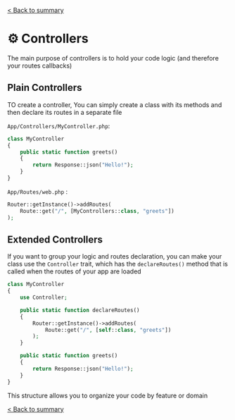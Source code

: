 [< Back to summary](../home.md)

# ⚙️ Controllers

The main purpose of controllers is to hold your code logic (and therefore your routes callbacks)

## Plain Controllers

TO create a controller, You can simply create a class with its methods and then declare its routes in a separate file

`App/Controllers/MyController.php`:
```php
class MyController
{
    public static function greets()
    {
        return Response::json("Hello!");
    }
}
```

`App/Routes/web.php` :
```php
Router::getInstance()->addRoutes(
    Route::get("/", [MyControllers::class, "greets"])
);
```


## Extended Controllers

If you want to group your logic and routes declaration, you can make your class
use the `Controller` trait, which has the `declareRoutes()` method that is called
when the routes of your app are loaded

```php
class MyController
{
    use Controller;

    public static function declareRoutes()
    {
        Router::getInstance()->addRoutes(
            Route::get("/", [self::class, "greets"])
        );
    }

    public static function greets()
    {
        return Response::json("Hello!");
    }
}
```

This structure allows you to organize your code by feature or domain

<!-- @todo Write docs for Controller->view()|asset() -->

[< Back to summary](../home.md)